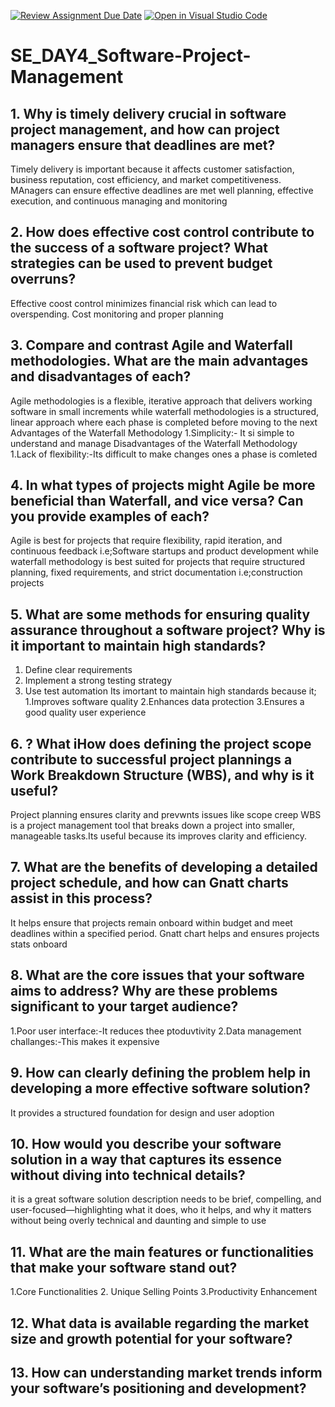 [![Review Assignment Due Date](https://classroom.github.com/assets/deadline-readme-button-22041afd0340ce965d47ae6ef1cefeee28c7c493a6346c4f15d667ab976d596c.svg)](https://classroom.github.com/a/9pw6JKcu)
[![Open in Visual Studio Code](https://classroom.github.com/assets/open-in-vscode-2e0aaae1b6195c2367325f4f02e2d04e9abb55f0b24a779b69b11b9e10269abc.svg)](https://classroom.github.com/online_ide?assignment_repo_id=18465077&assignment_repo_type=AssignmentRepo)
# SE_DAY4_Software-Project-Management
## 1. Why is timely delivery crucial in software project management, and how can project managers ensure that deadlines are met?
Timely delivery is important because it affects customer satisfaction, business reputation, cost efficiency, and market competitiveness. MAnagers can ensure effective deadlines are met well planning, effective execution, and continuous managing and monitoring 
## 2. How does effective cost control contribute to the success of a software project? What strategies can be used to prevent budget overruns?
Effective coost control minimizes financial risk which can lead to overspending.
Cost monitoring and proper planning
## 3. Compare and contrast Agile and Waterfall methodologies. What are the main advantages and disadvantages of each?
Agile methodologies is a flexible, iterative approach that delivers working software in small increments while waterfall methodologies is a structured, linear approach where each phase is completed before moving to the next
Advantages of the Waterfall Methodology
1.Simplicity:- It si simple to understand and manage
Disadvantages of the Waterfall Methodology
1.Lack of flexibility:-Its difficult to make changes ones a phase is comleted
## 4. In what types of projects might Agile be more beneficial than Waterfall, and vice versa? Can you provide examples of each?
Agile is best for projects that require flexibility, rapid iteration, and continuous feedback i.e;Software startups and product development while waterfall methodology is best suited for projects that require structured planning, fixed requirements, and strict documentation i.e;construction projects
## 5. What are some methods for ensuring quality assurance throughout a software project? Why is it important to maintain high standards?
1. Define clear requirements
2. Implement a strong testing strategy
3. Use test automation
Its imortant to maintain high standards because it; 1.Improves software quality
                                                    2.Enhances data protection
                                                    3.Ensures a good quality user experience 
## 6. ? What iHow does defining the project scope contribute to successful project plannings a Work Breakdown Structure (WBS), and why is it useful?
Project planning ensures clarity and prevwnts issues like scope creep
WBS is a project management tool that  breaks down a project into smaller, manageable tasks.Its useful because its improves clarity and efficiency.
## 7. What are the benefits of developing a detailed project schedule, and how can Gnatt charts assist in this process?
It helps ensure that projects remain onboard within budget and meet deadlines within a specified period.
Gnatt chart helps and ensures projects stats onboard
## 8. What are the core issues that your software aims to address? Why are these problems significant to your target audience?
1.Poor user interface:-It reduces thee ptoduvtivity
2.Data management challanges:-This makes it expensive
## 9. How can clearly defining the problem help in developing a more effective software solution?
It provides a structured foundation for design and user adoption
## 10. How would you describe your software solution in a way that captures its essence without diving into technical details?
it is a great software solution description needs to be brief, compelling, and user-focused—highlighting what it does, who it helps, and why it matters without being overly technical and daunting and simple to use
## 11. What are the main features or functionalities that make your software stand out?
1.Core Functionalities
2. Unique Selling Points
3.Productivity Enhancement

## 12. What data is available regarding the market size and growth potential for your software?
## 13. How can understanding market trends inform your software’s positioning and development?
